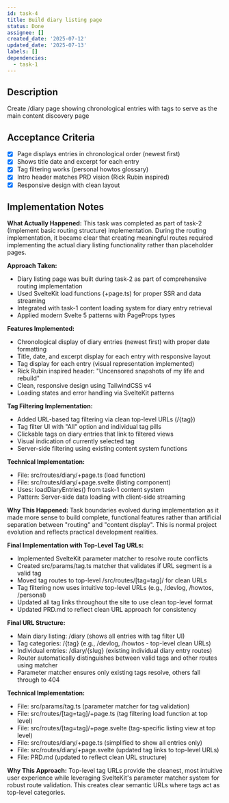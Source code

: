 ```yaml
---
id: task-4
title: Build diary listing page
status: Done
assignee: []
created_date: '2025-07-12'
updated_date: '2025-07-13'
labels: []
dependencies:
  - task-1
---
```


## Description

Create /diary page showing chronological entries with tags to serve as the main content discovery page

## Acceptance Criteria

- [x] Page displays entries in chronological order (newest first)
- [x] Shows title date and excerpt for each entry
- [x] Tag filtering works (personal howtos glossary)
- [x] Intro header matches PRD vision (Rick Rubin inspired)
- [x] Responsive design with clean layout

## Implementation Notes

**What Actually Happened:**
This task was completed as part of task-2 (Implement basic routing structure) implementation. During the routing implementation, it became clear that creating meaningful routes required implementing the actual diary listing functionality rather than placeholder pages.

**Approach Taken:**
- Diary listing page was built during task-2 as part of comprehensive routing implementation
- Used SvelteKit load functions (+page.ts) for proper SSR and data streaming  
- Integrated with task-1 content loading system for diary entry retrieval
- Applied modern Svelte 5 patterns with PageProps types

**Features Implemented:**
- Chronological display of diary entries (newest first) with proper date formatting
- Title, date, and excerpt display for each entry with responsive layout
- Tag display for each entry (visual representation implemented)
- Rick Rubin inspired header: "Uncensored snapshots of my life and rebuild"
- Clean, responsive design using TailwindCSS v4
- Loading states and error handling via SvelteKit patterns

**Tag Filtering Implementation:**
- Added URL-based tag filtering via clean top-level URLs (/{tag})
- Tag filter UI with "All" option and individual tag pills
- Clickable tags on diary entries that link to filtered views
- Visual indication of currently selected tag
- Server-side filtering using existing content system functions

**Technical Implementation:**
- File: src/routes/diary/+page.ts (load function)
- File: src/routes/diary/+page.svelte (listing component)
- Uses: loadDiaryEntries() from task-1 content system
- Pattern: Server-side data loading with client-side streaming

**Why This Happened:**
Task boundaries evolved during implementation as it made more sense to build complete, functional features rather than artificial separation between "routing" and "content display". This is normal project evolution and reflects practical development realities.

**Final Implementation with Top-Level Tag URLs:**
- Implemented SvelteKit parameter matcher to resolve route conflicts
- Created src/params/tag.ts matcher that validates if URL segment is a valid tag
- Moved tag routes to top-level /src/routes/[tag=tag]/ for clean URLs
- Tag filtering now uses intuitive top-level URLs (e.g., /devlog, /howtos, /personal)
- Updated all tag links throughout the site to use clean top-level format
- Updated PRD.md to reflect clean URL approach for consistency

**Final URL Structure:**
- Main diary listing: /diary (shows all entries with tag filter UI)
- Tag categories: /{tag} (e.g., /devlog, /howtos - top-level clean URLs)
- Individual entries: /diary/{slug} (existing individual diary entry routes)
- Router automatically distinguishes between valid tags and other routes using matcher
- Parameter matcher ensures only existing tags resolve, others fall through to 404

**Technical Implementation:**
- File: src/params/tag.ts (parameter matcher for tag validation)
- File: src/routes/[tag=tag]/+page.ts (tag filtering load function at top level)
- File: src/routes/[tag=tag]/+page.svelte (tag-specific listing view at top level)
- File: src/routes/diary/+page.ts (simplified to show all entries only)
- File: src/routes/diary/+page.svelte (updated tag links to top-level URLs)
- File: PRD.md (updated to reflect clean URL structure)

**Why This Approach:**
Top-level tag URLs provide the cleanest, most intuitive user experience while leveraging SvelteKit's parameter matcher system for robust route validation. This creates clear semantic URLs where tags act as top-level categories.

